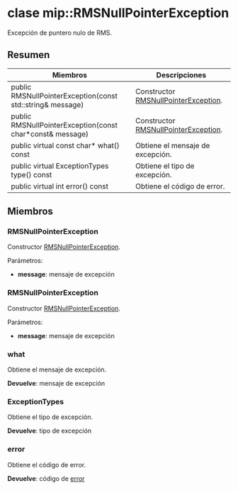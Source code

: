 # <a name="class-miprmsnullpointerexception"></a>clase mip::RMSNullPointerException 
Excepción de puntero nulo de RMS.
  
## <a name="summary"></a>Resumen
 Miembros                        | Descripciones                                
--------------------------------|---------------------------------------------
 public RMSNullPointerException(const std::string& message)  |  Constructor [RMSNullPointerException](class_mip_rmsnullpointerexception.md).
 public RMSNullPointerException(const char*const& message)  |  Constructor [RMSNullPointerException](class_mip_rmsnullpointerexception.md).
 public virtual const char* what() const  |  Obtiene el mensaje de excepción.
 public virtual ExceptionTypes type() const  |  Obtiene el tipo de excepción.
 public virtual int error() const  |  Obtiene el código de error.
  
## <a name="members"></a>Miembros
  
### <a name="rmsnullpointerexception"></a>RMSNullPointerException
Constructor [RMSNullPointerException](class_mip_rmsnullpointerexception.md).

Parámetros:  
* **message**: mensaje de excepción


  
### <a name="rmsnullpointerexception"></a>RMSNullPointerException
Constructor [RMSNullPointerException](class_mip_rmsnullpointerexception.md).

Parámetros:  
* **message**: mensaje de excepción


  
### <a name="what"></a>what
Obtiene el mensaje de excepción.

  
**Devuelve**: mensaje de excepción
  
### <a name="exceptiontypes"></a>ExceptionTypes
Obtiene el tipo de excepción.

  
**Devuelve**: tipo de excepción
  
### <a name="error"></a>error
Obtiene el código de error.

  
**Devuelve**: código de [error](class_mip_error.md)